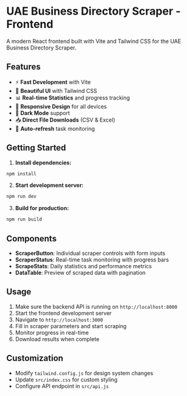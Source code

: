 # UAE Business Directory Scraper - Frontend

A modern React frontend built with Vite and Tailwind CSS for the UAE Business Directory Scraper.

## Features

- ⚡ **Fast Development** with Vite
- 🎨 **Beautiful UI** with Tailwind CSS
- 📊 **Real-time Statistics** and progress tracking
- 📱 **Responsive Design** for all devices
- 🌙 **Dark Mode** support
- 📥 **Direct File Downloads** (CSV & Excel)
- 🔄 **Auto-refresh** task monitoring

## Getting Started

1. **Install dependencies:**
```bash
npm install
```

2. **Start development server:**
```bash
npm run dev
```

3. **Build for production:**
```bash
npm run build
```

## Components

- **ScraperButton**: Individual scraper controls with form inputs
- **ScraperStatus**: Real-time task monitoring with progress bars
- **ScrapeStats**: Daily statistics and performance metrics
- **DataTable**: Preview of scraped data with pagination

## Usage

1. Make sure the backend API is running on `http://localhost:8000`
2. Start the frontend development server
3. Navigate to `http://localhost:3000`
4. Fill in scraper parameters and start scraping
5. Monitor progress in real-time
6. Download results when complete

## Customization

- Modify `tailwind.config.js` for design system changes
- Update `src/index.css` for custom styling
- Configure API endpoint in `src/api.js`